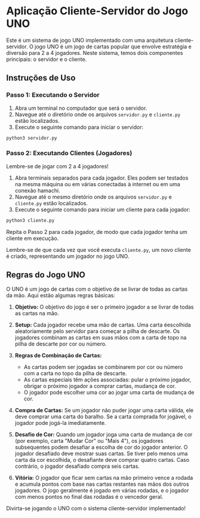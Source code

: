 # Aplicação Cliente-Servidor do Jogo UNO

Este é um sistema de jogo UNO implementado com uma arquitetura cliente-servidor. O jogo UNO é um jogo de cartas popular que envolve estratégia e diversão para 2 a 4 jogadores. Neste sistema, temos dois componentes principais: o servidor e o cliente.

## Instruções de Uso

### Passo 1: Executando o Servidor

1. Abra um terminal no computador que será o servidor.
2. Navegue até o diretório onde os arquivos `servidor.py` e `cliente.py` estão localizados.
3. Execute o seguinte comando para iniciar o servidor:

```bash
python3 servidor.py
```

### Passo 2: Executando Clientes (Jogadores)
Lembre-se de jogar com 2 a 4 jogadores!

1. Abra terminais separados para cada jogador. Eles podem ser testados na mesma máquina ou em várias conectadas à internet ou em uma conexão hamachi.
3. Navegue até o mesmo diretório onde os arquivos `servidor.py` e `cliente.py` estão localizados.
4. Execute o seguinte comando para iniciar um cliente para cada jogador:

```bash
python3 cliente.py
```

Repita o Passo 2 para cada jogador, de modo que cada jogador tenha um cliente em execução.

Lembre-se de que cada vez que você executa `cliente.py`, um novo cliente é criado, representando um jogador no jogo UNO.

## Regras do Jogo UNO

O UNO é um jogo de cartas com o objetivo de se livrar de todas as cartas da mão. Aqui estão algumas regras básicas:

1. **Objetivo:** O objetivo do jogo é ser o primeiro jogador a se livrar de todas as cartas na mão.

2. **Setup:** Cada jogador recebe uma mão de cartas. Uma carta éescolhida aleatoriamente pelo servidor para começar a pilha de descarte. Os jogadores combinam as cartas em suas mãos com a carta de topo na pilha de descarte por cor ou número.

3. **Regras de Combinação de Cartas:**
   - As cartas podem ser jogadas se combinarem por cor ou número com a carta no topo da pilha de descarte.
   - As cartas especiais têm ações associadas: pular o próximo jogador, obrigar o próximo jogador a comprar cartas, mudança de cor.
   - O jogador pode escolher uma cor ao jogar uma carta de mudança de cor.

4. **Compra de Cartas:** Se um jogador não puder jogar uma carta válida, ele deve comprar uma carta do baralho. Se a carta comprada for jogável, o jogador pode jogá-la imediatamente.

5. **Desafio de Cor:** Quando um jogador joga uma carta de mudança de cor (por exemplo, carta "Mudar Cor" ou "Mais 4"), os jogadores subsequentes podem desafiar a escolha de cor do jogador anterior. O jogador desafiado deve mostrar suas cartas. Se tiver pelo menos uma carta da cor escolhida, o desafiante deve comprar quatro cartas. Caso contrário, o jogador desafiado compra seis cartas.

6. **Vitória:** O jogador que ficar sem cartas na mão primeiro vence a rodada e acumula pontos com base nas cartas restantes nas mãos dos outros jogadores. O jogo geralmente é jogado em várias rodadas, e o jogador com menos pontos no final das rodadas é o vencedor geral.


Divirta-se jogando o UNO com o sistema cliente-servidor implementado!
